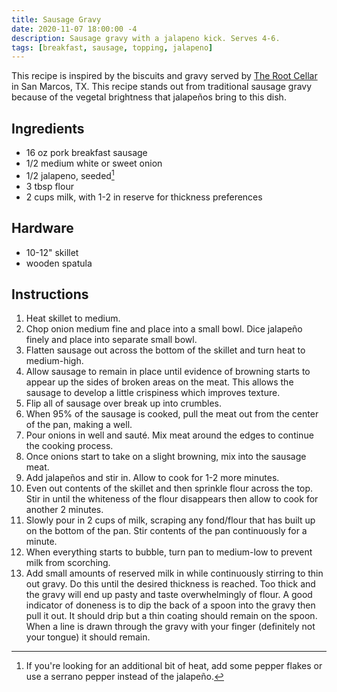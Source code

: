 ```yaml
---
title: Sausage Gravy 
date: 2020-11-07 18:00:00 -4
description: Sausage gravy with a jalapeno kick. Serves 4-6.
tags: [breakfast, sausage, topping, jalapeno]
---
```


This recipe is inspired by the biscuits and gravy served by [The Root Cellar](https://rootcellarcafe.com/) in San Marcos, TX. This recipe stands out from traditional sausage gravy because of the vegetal brightness that jalapeños bring to this dish.

## Ingredients

- 16 oz pork breakfast sausage
- 1/2 medium white or sweet onion
- 1/2 jalapeno, seeded[^options]
- 3 tbsp flour
- 2 cups milk, with 1-2 in reserve for thickness preferences

## Hardware

- 10-12" skillet
- wooden spatula

## Instructions

1. Heat skillet to medium.
1. Chop onion medium fine and place into a small bowl. Dice jalapeño finely and place into separate small bowl.
1. Flatten sausage out across the bottom of the skillet and turn heat to medium-high.
1. Allow sausage to remain in place until evidence of browning starts to appear up the sides of broken areas on the meat. This allows the sausage to develop a little crispiness which improves texture.
1. Flip all of sausage over break up into crumbles.
1. When 95% of the sausage is cooked, pull the meat out from the center of the pan, making a well.
1. Pour onions in well and sauté. Mix meat around the edges to continue the cooking process.
1. Once onions start to take on a slight browning, mix into the sausage meat.
1. Add jalapeños and stir in. Allow to cook for 1-2 more minutes.
1. Even out contents of the skillet and then sprinkle flour across the top. Stir in until the whiteness of the flour disappears then allow to cook for another 2 minutes.
1. Slowly pour in 2 cups of milk, scraping any fond/flour that has built up on the bottom of the pan. Stir contents of the pan continuously for a minute.
1. When everything starts to bubble, turn pan to medium-low to prevent milk from scorching.
1. Add small amounts of reserved milk in while continuously stirring to thin out gravy. Do this until the desired thickness is reached. Too thick and the gravy will end up pasty and taste overwhelmingly of flour. A good indicator of doneness is to dip the back of a spoon into the gravy then pull it out. It should drip but a thin coating should remain on the spoon. When a line is drawn through the gravy with your finger (definitely not your tongue) it should remain.

[^options]: If you're looking for an additional bit of heat, add some pepper flakes or use a serrano pepper instead of the jalapeño.
